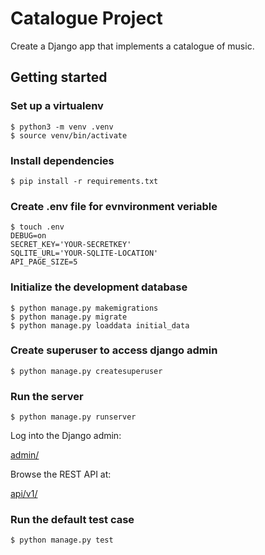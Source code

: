 # Catalogue Project
Create a Django app that implements a catalogue of music.

## Getting started
### Set up a virtualenv

```shell
$ python3 -m venv .venv
$ source venv/bin/activate
```

### Install dependencies

```shell
$ pip install -r requirements.txt
```

### Create .env file for evnvironment veriable
```shell
$ touch .env
DEBUG=on
SECRET_KEY='YOUR-SECRETKEY'
SQLITE_URL='YOUR-SQLITE-LOCATION'
API_PAGE_SIZE=5
```

### Initialize the development database

```shell
$ python manage.py makemigrations
$ python manage.py migrate
$ python manage.py loaddata initial_data
```

### Create superuser to access django admin

```shell
$ python manage.py createsuperuser
```

### Run the server

```shell
$ python manage.py runserver
```

Log into the Django admin:

[admin/](http://localhost:8000/admin/)

Browse the REST API at:

[api/v1/](http://localhost:8000/api/v1/)

### Run the default test case

```shell
$ python manage.py test
```